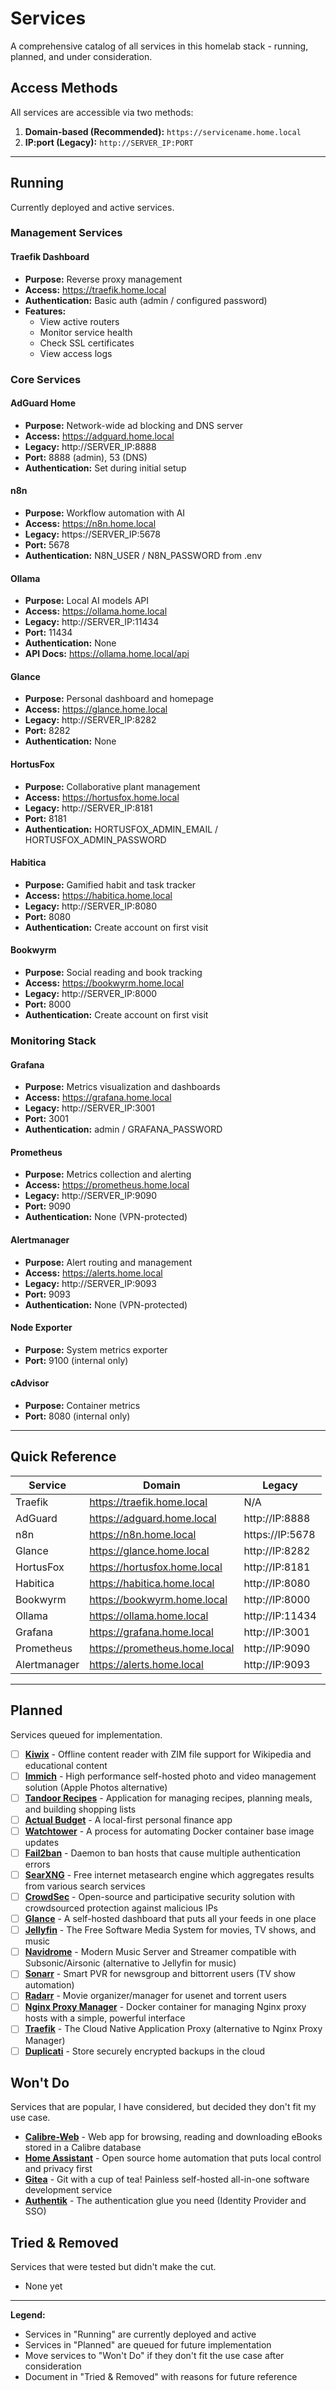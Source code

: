 # Services

A comprehensive catalog of all services in this homelab stack - running, planned, and under consideration.

## Access Methods

All services are accessible via two methods:

1. **Domain-based (Recommended):** `https://servicename.home.local`
2. **IP:port (Legacy):** `http://SERVER_IP:PORT`

---

## Running

Currently deployed and active services.

### Management Services

#### Traefik Dashboard
- **Purpose:** Reverse proxy management
- **Access:** https://traefik.home.local
- **Authentication:** Basic auth (admin / configured password)
- **Features:**
  - View active routers
  - Monitor service health
  - Check SSL certificates
  - View access logs

### Core Services

#### AdGuard Home
- **Purpose:** Network-wide ad blocking and DNS server
- **Access:** https://adguard.home.local
- **Legacy:** http://SERVER_IP:8888
- **Port:** 8888 (admin), 53 (DNS)
- **Authentication:** Set during initial setup

#### n8n
- **Purpose:** Workflow automation with AI
- **Access:** https://n8n.home.local
- **Legacy:** https://SERVER_IP:5678
- **Port:** 5678
- **Authentication:** N8N_USER / N8N_PASSWORD from .env

#### Ollama
- **Purpose:** Local AI models API
- **Access:** https://ollama.home.local
- **Legacy:** http://SERVER_IP:11434
- **Port:** 11434
- **Authentication:** None
- **API Docs:** https://ollama.home.local/api

#### Glance
- **Purpose:** Personal dashboard and homepage
- **Access:** https://glance.home.local
- **Legacy:** http://SERVER_IP:8282
- **Port:** 8282
- **Authentication:** None

#### HortusFox
- **Purpose:** Collaborative plant management
- **Access:** https://hortusfox.home.local
- **Legacy:** http://SERVER_IP:8181
- **Port:** 8181
- **Authentication:** HORTUSFOX_ADMIN_EMAIL / HORTUSFOX_ADMIN_PASSWORD

#### Habitica
- **Purpose:** Gamified habit and task tracker
- **Access:** https://habitica.home.local
- **Legacy:** http://SERVER_IP:8080
- **Port:** 8080
- **Authentication:** Create account on first visit

#### Bookwyrm
- **Purpose:** Social reading and book tracking
- **Access:** https://bookwyrm.home.local
- **Legacy:** http://SERVER_IP:8000
- **Port:** 8000
- **Authentication:** Create account on first visit

### Monitoring Stack

#### Grafana
- **Purpose:** Metrics visualization and dashboards
- **Access:** https://grafana.home.local
- **Legacy:** http://SERVER_IP:3001
- **Port:** 3001
- **Authentication:** admin / GRAFANA_PASSWORD

#### Prometheus
- **Purpose:** Metrics collection and alerting
- **Access:** https://prometheus.home.local
- **Legacy:** http://SERVER_IP:9090
- **Port:** 9090
- **Authentication:** None (VPN-protected)

#### Alertmanager
- **Purpose:** Alert routing and management
- **Access:** https://alerts.home.local
- **Legacy:** http://SERVER_IP:9093
- **Port:** 9093
- **Authentication:** None (VPN-protected)

#### Node Exporter
- **Purpose:** System metrics exporter
- **Port:** 9100 (internal only)

#### cAdvisor
- **Purpose:** Container metrics
- **Port:** 8080 (internal only)

---

## Quick Reference

| Service | Domain | Legacy |
|---------|--------|--------|
| Traefik | https://traefik.home.local | N/A |
| AdGuard | https://adguard.home.local | http://IP:8888 |
| n8n | https://n8n.home.local | https://IP:5678 |
| Glance | https://glance.home.local | http://IP:8282 |
| HortusFox | https://hortusfox.home.local | http://IP:8181 |
| Habitica | https://habitica.home.local | http://IP:8080 |
| Bookwyrm | https://bookwyrm.home.local | http://IP:8000 |
| Ollama | https://ollama.home.local | http://IP:11434 |
| Grafana | https://grafana.home.local | http://IP:3001 |
| Prometheus | https://prometheus.home.local | http://IP:9090 |
| Alertmanager | https://alerts.home.local | http://IP:9093 |

---

## Planned

Services queued for implementation.

- [ ] **[Kiwix](https://github.com/kiwix)** - Offline content reader with ZIM file support for Wikipedia and educational content
- [ ] **[Immich](https://github.com/immich-app/immich)** - High performance self-hosted photo and video management solution (Apple Photos alternative)
- [ ] **[Tandoor Recipes](https://github.com/TandoorRecipes/recipes)** - Application for managing recipes, planning meals, and building shopping lists
- [ ] **[Actual Budget](https://github.com/actualbudget/actual)** - A local-first personal finance app
- [ ] **[Watchtower](https://github.com/containrrr/watchtower)** - A process for automating Docker container base image updates
- [ ] **[Fail2ban](https://github.com/fail2ban/fail2ban)** - Daemon to ban hosts that cause multiple authentication errors
- [ ] **[SearXNG](https://github.com/searxng/searxng)** - Free internet metasearch engine which aggregates results from various search services
- [ ] **[CrowdSec](https://github.com/crowdsecurity/crowdsec)** - Open-source and participative security solution with crowdsourced protection against malicious IPs
- [ ] **[Glance](https://github.com/glanceapp/glance)** - A self-hosted dashboard that puts all your feeds in one place
- [ ] **[Jellyfin](https://github.com/jellyfin/jellyfin)** - The Free Software Media System for movies, TV shows, and music
- [ ] **[Navidrome](https://github.com/navidrome/navidrome)** - Modern Music Server and Streamer compatible with Subsonic/Airsonic (alternative to Jellyfin for music)
- [ ] **[Sonarr](https://github.com/Sonarr/Sonarr)** - Smart PVR for newsgroup and bittorrent users (TV show automation)
- [ ] **[Radarr](https://github.com/Radarr/Radarr)** - Movie organizer/manager for usenet and torrent users
- [ ] **[Nginx Proxy Manager](https://github.com/NginxProxyManager/nginx-proxy-manager)** - Docker container for managing Nginx proxy hosts with a simple, powerful interface
- [ ] **[Traefik](https://github.com/traefik/traefik)** - The Cloud Native Application Proxy (alternative to Nginx Proxy Manager)
- [ ] **[Duplicati](https://github.com/duplicati/duplicati)** - Store securely encrypted backups in the cloud

## Won't Do

Services that are popular, I have considered, but decided they don't fit my use case.

- **[Calibre-Web](https://github.com/janeczku/calibre-web)** - Web app for browsing, reading and downloading eBooks stored in a Calibre database
- **[Home Assistant](https://github.com/home-assistant/core)** - Open source home automation that puts local control and privacy first
- **[Gitea](https://github.com/go-gitea/gitea)** - Git with a cup of tea! Painless self-hosted all-in-one software development service
- **[Authentik](https://github.com/goauthentik/authentik)** - The authentication glue you need (Identity Provider and SSO)

## Tried & Removed

Services that were tested but didn't make the cut.

- None yet

---

**Legend:**
- Services in "Running" are currently deployed and active
- Services in "Planned" are queued for future implementation
- Move services to "Won't Do" if they don't fit the use case after consideration
- Document in "Tried & Removed" with reasons for future reference
